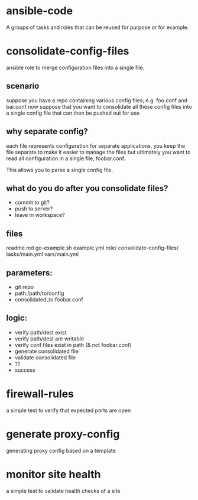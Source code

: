 ansible-code
==============

A groups of tasks and roles that can be reused for purpose or for example.


# consolidate-config-files
ansible role to merge configuration files into a single file.

## scenario
suppose you have a repo containing various config files; e.g.  foo.conf and bar.conf
now suppose that you want to consolidate all these config files into a single config file that can then be pushed out for use

## why separate config?
each file represents configuration for separate applications. you keep the file separate to make it easier to manage the files but ultimately you want to read all configuration in a single file, foobar.conf.

This allows you to parse a single config file.

## what do you do after you consolidate files?
- commit to git?
- push to server?
- leave in workspace?

## files
readme.md
go-example.sh
example.yml
role/
  consolidate-config-files/
    tasks/main.yml
    vars/main.yml

## parameters:
  - git repo
  - path:/path/to/config
  - consolidated_to:foobar.conf 

## logic:
  - verify path/dest exist
  - verify path/dest are writable
  - verify conf files exist in path (& not foobar.conf)
  - generate consolidated file
  - validate consolidated file
  - ??
  - success

# firewall-rules
a simple test to verify that expected ports are open

# generate proxy-config
generating proxy config based on a template

# monitor site health
a simple test to validate health checks of a site